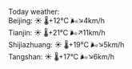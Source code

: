 Today weather:  
Beijing: ☀️   🌡️+12°C 🌬️↘4km/h  
Tianjin: ☀️   🌡️+21°C 🌬️↗11km/h  
Shijiazhuang: ☀️   🌡️+19°C 🌬️↘5km/h  
Tangshan: ☀️   🌡️+17°C 🌬️↘6km/h  
